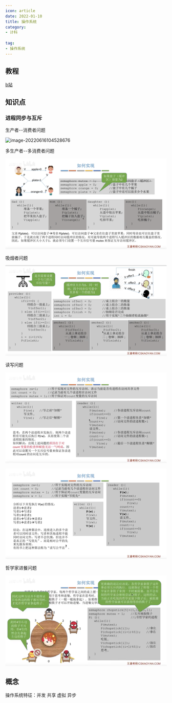 ```yaml
---
icon: article
date: 2022-01-10
title: 操作系统
category:
- 计科

tag:
- 操作系统
---
```


## 教程

[b站](https://www.bilibili.com/video/BV1YE411D7nH?p=24&vd_source=3ec975651088fba288a277c53f0bcc77)





## 知识点

### 进程同步与互斥

生产者--消费者问题

![image-20220616104528676](/typora-user-images/image-20220616104528676.png)



多生产者--多消费者问题

![image-20220616105016204](./image-20220616105016204.png)



吸烟者问题

![image-20220616105105878](./image-20220616105105878.png)



读写问题

![image-20220616105415861](./image-20220616105415861.png)



![image-20220616105512899](./image-20220616105512899.png)



哲学家进餐问题

![image-20220616105607464](./image-20220616105607464.png)





## 概念

操作系统特征：并发 共享 虚拟 异步